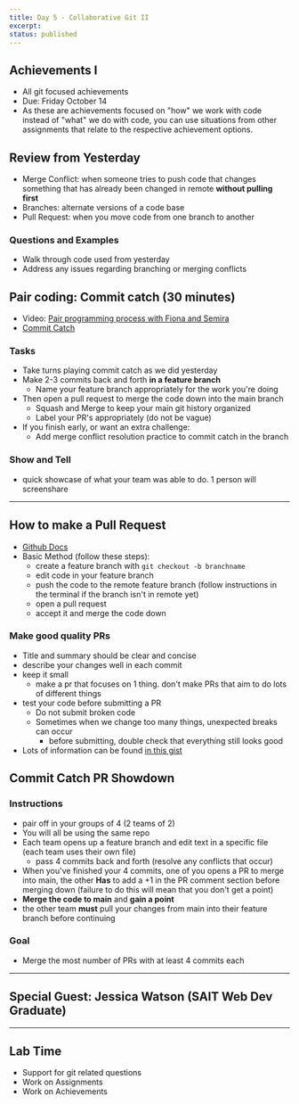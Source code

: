 ```yaml
---
title: Day 5 - Collaborative Git II
excerpt:
status: published
---
```


## Achievements I

- All git focused achievements
- Due: Friday October 14
- As these are achievements focused on "how" we work with code instead of "what" we do with code, you can use situations from other assignments that relate to the respective achievement options.

## Review from Yesterday

- Merge Conflict: when someone tries to push code that changes something that has already been changed in remote **without pulling first**
- Branches: alternate versions of a code base
- Pull Request: when you move code from one branch to another

### Questions and Examples

- Walk through code used from yesterday
- Address any issues regarding branching or merging conflicts

## Pair coding: Commit catch (30 minutes)

- Video: [Pair programming process with Fiona and Semira](https://gist.github.com/acidtone/caa20b2520814a94240043c40301024a)
- [Commit Catch](https://gist.github.com/acidtone/3a7ff64489b4fc641f0b96be8edd561d)

### Tasks

- Take turns playing commit catch as we did yesterday
- Make 2-3 commits back and forth **in a feature branch**
  - Name your feature branch appropriately for the work you're doing
- Then open a pull request to merge the code down into the main branch
  - Squash and Merge to keep your main git history organized
  - Label your PR's appropriately (do not be vague)
- If you finish early, or want an extra challenge:
  - Add merge conflict resolution practice to commit catch in the branch

### Show and Tell

- quick showcase of what your team was able to do. 1 person will screenshare

---

## How to make a Pull Request

- [Github Docs](https://docs.github.com/en/pull-requests/collaborating-with-pull-requests/proposing-changes-to-your-work-with-pull-requests/creating-a-pull-request)
- Basic Method (follow these steps):
  - create a feature branch with `git checkout -b branchname`
  - edit code in your feature branch
  - push the code to the remote feature branch (follow instructions in the terminal if the branch isn't in remote yet)
  - open a pull request
  - accept it and merge the code down

### Make good quality PRs

- Title and summary should be clear and concise
- describe your changes well in each commit
- keep it small
  - make a pr that focuses on 1 thing. don't make PRs that aim to do lots of different things
- test your code before submitting a PR
  - Do not submit broken code
  - Sometimes when we change too many things, unexpected breaks can occur
    - before submitting, double check that everything still looks good
- Lots of information can be found [in this gist](https://gist.github.com/mikepea/863f63d6e37281e329f8)

## Commit Catch PR Showdown

### Instructions

- pair off in your groups of 4 (2 teams of 2)
- You will all be using the same repo
- Each team opens up a feature branch and edit text in a specific file (each team uses their own file)
  - pass 4 commits back and forth (resolve any conflicts that occur)
- When you've finished your 4 commits, one of you opens a PR to merge into main, the other **Has** to add a +1 in the PR comment section before merging down (failure to do this will mean that you don't get a point)
- **Merge the code to main** and **gain a point**
- the other team **must** pull your changes from main into their feature branch before continuing

### Goal

- Merge the most number of PRs with at least 4 commits each

---

## Special Guest: Jessica Watson (SAIT Web Dev Graduate)

---

## Lab Time

- Support for git related questions
- Work on Assignments
- Work on Achievements
